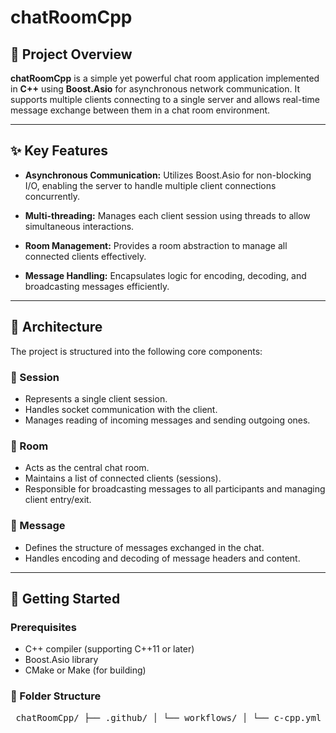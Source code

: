 # chatRoomCpp

## 📌 Project Overview

**chatRoomCpp** is a simple yet powerful chat room application implemented in **C++** using **Boost.Asio** for asynchronous network communication. It supports multiple clients connecting to a single server and allows real-time message exchange between them in a chat room environment.

---

## ✨ Key Features

- **Asynchronous Communication:** Utilizes Boost.Asio for non-blocking I/O, enabling the server to handle multiple client connections concurrently.

- **Multi-threading:** Manages each client session using threads to allow simultaneous interactions.

- **Room Management:** Provides a room abstraction to manage all connected clients effectively.

- **Message Handling:** Encapsulates logic for encoding, decoding, and broadcasting messages efficiently.

---

## 🧱 Architecture

The project is structured into the following core components:

### 🔹 Session
- Represents a single client session.
- Handles socket communication with the client.
- Manages reading of incoming messages and sending outgoing ones.

### 🔹 Room
- Acts as the central chat room.
- Maintains a list of connected clients (sessions).
- Responsible for broadcasting messages to all participants and managing client entry/exit.

### 🔹 Message
- Defines the structure of messages exchanged in the chat.
- Handles encoding and decoding of message headers and content.

---

## 🚀 Getting Started

### Prerequisites
- C++ compiler (supporting C++11 or later)
- Boost.Asio library
- CMake or Make (for building)

### 📂 Folder Structure
<pre> chatRoomCpp/ ├── .github/ │ └── workflows/ │ └── c-cpp.yml # GitHub Actions workflow file ├── .vscode/ # VSCode workspace settings (optional) ├── chatRoom.cpp # Main server logic ├── chatRoom.hpp # Header for server and room management ├── client.cpp # Client-side implementation ├── message.hpp # Message encoding/decoding ├── Makefile # Build script └── README.md # Project documentation </pre>



